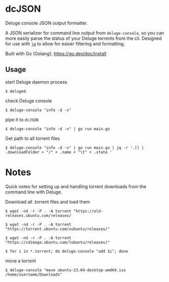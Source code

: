 # dcJSON

Deluge console JSON output formatter.

A JSON serializer for command line output from `deluge-console`, so you can more easily parse the status of your Deluge torrents from the cli. Designed for use with [`jq`](https://jqlang.github.io/jq/) to allow for easier filtering and formatting.

Built with Go (Golang); https://go.dev/doc/install

## Usage

start Deluge daemon process

```
$ deluged
```

check Deluge console

```
$ deluge-console "info -d -v"
```

pipe it to `dcJSON`

```
$ deluge-console "info -d -v" | go run main.go
```

Get path to all torrent files

```
$ deluge-console "info -d -v" | go run main.go | jq -r '.[] | .downloadFolder + "/" + .name + "\t" + .state '
```

# Notes

Quick notes for setting up and handling torrent downloads from the command line with Deluge.

Download all .torrent files and load them

```
$ wget -nd -r -P . -A torrent "https://old-releases.ubuntu.com/releases/

$ wget -nd -r -P . -A torrent "https://torrent.ubuntu.com/xubuntu/releases/"

$ wget -nd -r -P . -A torrent "https://cdimage.ubuntu.com/lubuntu/releases/"

$ for i in *.torrent; do deluge-console "add $i"; done

```

move a torrent

```
$ deluge-console "move ubuntu-23.04-desktop-amd64.iso /home/username/Downloads"
```
